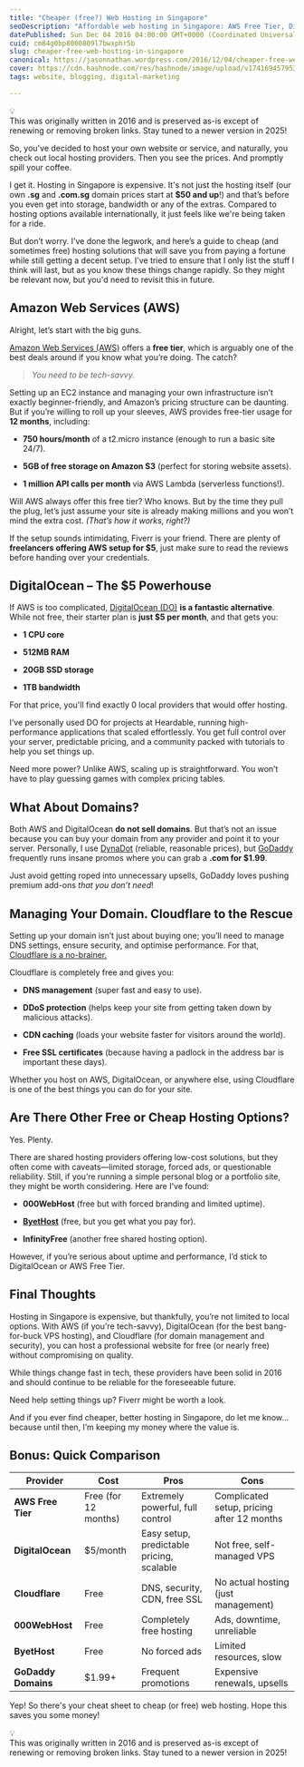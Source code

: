 ```yaml
---
title: "Cheaper (free?) Web Hosting in Singapore"
seoDescription: "Affordable web hosting in Singapore: AWS Free Tier, DigitalOcean ($5/month), and Cloudflare for security & speed. Get more for less!"
datePublished: Sun Dec 04 2016 04:00:00 GMT+0000 (Coordinated Universal Time)
cuid: cm84g0bp8000809l7bwxphr5b
slug: cheaper-free-web-hosting-in-singapore
canonical: https://jasonnathan.wordpress.com/2016/12/04/cheaper-free-web-hosting-in-singapore/
cover: https://cdn.hashnode.com/res/hashnode/image/upload/v1741694579530/ef5aaf6e-f0bf-4ba4-a840-939365a309bb.png
tags: website, blogging, digital-marketing

---
```


<div data-node-type="callout">
<div data-node-type="callout-emoji">💡</div>
<div data-node-type="callout-text">This was originally written in 2016 and is preserved as-is except of renewing or removing broken links. Stay tuned to a newer version in 2025!</div>
</div>

So, you've decided to host your own website or service, and naturally, you check out local hosting providers. Then you see the prices. And promptly spill your coffee.

I get it. Hosting in Singapore is expensive. It's not just the hosting itself (our own **.sg** and **.com.sg** domain prices start at **$50 and up**!) and that’s before you even get into storage, bandwidth or any of the extras. Compared to hosting options available internationally, it just feels like we're being taken for a ride.

But don’t worry. I’ve done the legwork, and here’s a guide to cheap (and sometimes free) hosting solutions that will save you from paying a fortune while still getting a decent setup. I've tried to ensure that I only list the stuff I think will last, but as you know these things change rapidly. So they might be relevant now, but you'd need to revisit this in future.

## Amazon Web Services (AWS)

Alright, let’s start with the big guns.

[Amazon Web Services (AWS)](https://aws.amazon.com/free/) offers a **free tier**, which is arguably one of the best deals around if you know what you’re doing. The catch?

> *You need to be tech-savvy.*

Setting up an EC2 instance and managing your own infrastructure isn’t exactly beginner-friendly, and Amazon’s pricing structure can be daunting. But if you’re willing to roll up your sleeves, AWS provides free-tier usage for **12 months**, including:

* **750 hours/month** of a t2.micro instance (enough to run a basic site 24/7).
    
* **5GB of free storage on Amazon S3** (perfect for storing website assets).
    
* **1 million API calls per month** via AWS Lambda (serverless functions!).
    

Will AWS always offer this free tier? Who knows. But by the time they pull the plug, let’s just assume your site is already making millions and you won’t mind the extra cost. *(That’s how it works, right?)*

If the setup sounds intimidating, Fiverr is your friend. There are plenty of **freelancers offering AWS setup for $5**, just make sure to read the reviews before handing over your credentials.

## DigitalOcean – The $5 Powerhouse

If AWS is too complicated, [DigitalOcean (DO)](https://www.digitalocean.com/) **is a fantastic alternative**. While not free, their starter plan is **just $5 per month**, and that gets you:

* **1 CPU core**
    
* **512MB RAM**
    
* **20GB SSD storage**
    
* **1TB bandwidth**
    

For that price, you'll find exactly 0 local providers that would offer hosting.

I’ve personally used DO for projects at Heardable, running high-performance applications that scaled effortlessly. You get full control over your server, predictable pricing, and a community packed with tutorials to help you set things up.

Need more power? Unlike AWS, scaling up is straightforward. You won’t have to play guessing games with complex pricing tables.

## What About Domains?

Both AWS and DigitalOcean **do not sell domains**. But that’s not an issue because you can buy your domain from any provider and point it to your server. Personally, I use [DynaDot](https://dynadot.com) (reliable, reasonable prices), but [GoDaddy](https://godaddy.com) frequently runs insane promos where you can grab a **.com for $1.99**.

Just avoid getting roped into unnecessary upsells, GoDaddy loves pushing premium add-ons *that you don’t need*!

## Managing Your Domain. Cloudflare to the Rescue

Setting up your domain isn’t just about buying one; you’ll need to manage DNS settings, ensure security, and optimise performance. For that, [Cloudflare is a no-brainer.](https://www.cloudflare.com/)

Cloudflare is completely free and gives you:

* **DNS management** (super fast and easy to use).
    
* **DDoS protection** (helps keep your site from getting taken down by malicious attacks).
    
* **CDN caching** (loads your website faster for visitors around the world).
    
* **Free SSL certificates** (because having a padlock in the address bar is important these days).
    

Whether you host on AWS, DigitalOcean, or anywhere else, using Cloudflare is one of the best things you can do for your site.

## Are There Other Free or Cheap Hosting Options?

Yes. Plenty.

There are shared hosting providers offering low-cost solutions, but they often come with caveats—limited storage, forced ads, or questionable reliability. Still, if you’re running a simple personal blog or a portfolio site, they might be worth considering. Here are I've found:

* **000WebHost** (free but with forced branding and limited uptime).
    
* [**ByetHost**](https://byet.host/) (free, but you get what you pay for).
    
* **InfinityFree** (another free shared hosting option).
    

However, if you’re serious about uptime and performance, I’d stick to DigitalOcean or AWS Free Tier.

## Final Thoughts

Hosting in Singapore is expensive, but thankfully, you’re not limited to local options. With AWS (if you're tech-savvy), DigitalOcean (for the best bang-for-buck VPS hosting), and Cloudflare (for domain management and security), you can host a professional website for free (or nearly free) without compromising on quality.

While things change fast in tech, these providers have been solid in 2016 and should continue to be reliable for the foreseeable future.

Need help setting things up? Fiverr might be worth a look.

And if you ever find cheaper, better hosting in Singapore, do let me know... because until then, I’m keeping my money where the value is.

## Bonus: Quick Comparison

| Provider | Cost | Pros | Cons |
| --- | --- | --- | --- |
| **AWS Free Tier** | Free (for 12 months) | Extremely powerful, full control | Complicated setup, pricing after 12 months |
| **DigitalOcean** | $5/month | Easy setup, predictable pricing, scalable | Not free, self-managed VPS |
| **Cloudflare** | Free | DNS, security, CDN, free SSL | No actual hosting (just management) |
| **000WebHost** | Free | Completely free hosting | Ads, downtime, unreliable |
| **ByetHost** | Free | No forced ads | Limited resources, slow |
| **GoDaddy Domains** | $1.99+ | Frequent promotions | Expensive renewals, upsells |

Yep! So there's your cheat sheet to cheap (or free) web hosting. Hope this saves you some money!

<div data-node-type="callout">
<div data-node-type="callout-emoji">💡</div>
<div data-node-type="callout-text">This was originally written in 2016 and is preserved as-is except of renewing or removing broken links. Stay tuned to a newer version in 2025!</div>
</div>
